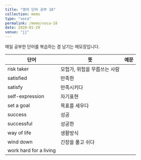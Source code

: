 ```yaml
---
title: "영어 단어 공부 18"
collection: memo
type: "voca"
permalink: /memo/voca-18
date: 2020-01-29
venue: "jj"
---
```


매일 공부한 단어를 복습하는 겸 남기는 메모장입니다.

| 단어            | 뜻   |  예문                                                            |
| --------         | ------ | ------------------------------------------------------------ |
| risk taker | 모험가, 위험을 무릅쓰는 사람 |  |
| satisfied | 만족한 |  |
| satisfy | 만족시키다 |  |
| self-expression | 자기표현 |  |
| set a goal | 목표를 세우다 |  |
| success | 성공 |  |
| successful | 성공한 |  |
| way of life | 생활방식 |  |
| wind down | 긴장을 풀고 쉬다 |  |
| work hard for a living |  |  |